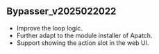 ## Bypasser_v2025022022

- Improve the loop logic. 
- Further adapt to the module installer of Apatch. 
- Support showing the action slot in the web UI. 

